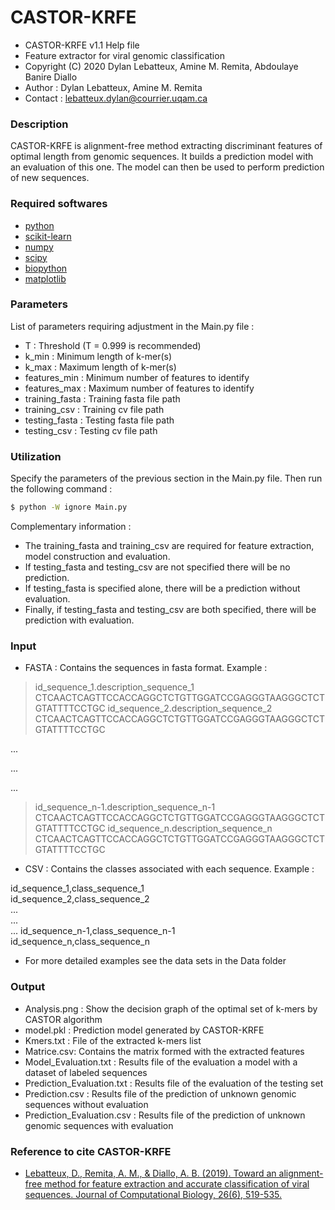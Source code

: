 # CASTOR-KRFE
* CASTOR-KRFE v1.1 Help file																		  
* Feature extractor for viral genomic classification                               
* Copyright (C) 2020  Dylan Lebatteux, Amine M. Remita, Abdoulaye Banire Diallo    
* Author : Dylan Lebatteux, Amine M. Remita													  
* Contact : lebatteux.dylan@courrier.uqam.ca

### Description
 CASTOR-KRFE is alignment-free method extracting discriminant features of optimal length from genomic sequences. It builds a prediction model with an evaluation of this one. The model can then be used to perform prediction of new sequences.

### Required softwares
* [python](https://www.python.org/downloads/) 
* [scikit-learn](https://scikit-learn.org/stable/install.html) 
* [numpy](https://numpy.org/install/)
* [scipy](https://www.scipy.org/install.html)                        
* [biopython](https://biopython.org/wiki/Download)    
* [matplotlib](https://matplotlib.org/users/installing.html) 

### Parameters
List of parameters requiring adjustment in the Main.py file :
* T : Threshold (T = 0.999 is recommended)
* k_min : Minimum length of k-mer(s)
* k_max : Maximum length of k-mer(s)
* features_min : Minimum number of features to identify
* features_max : Maximum number of features to identify
* training_fasta : Training fasta file path
* training_csv : Training cv file path
* testing_fasta : Testing fasta file path
* testing_csv : Testing cv file path

### Utilization
Specify the parameters of the previous section in the Main.py file.
Then run the following command :
```sh
$ python -W ignore Main.py 
```
Complementary information : 
- The training_fasta and training_csv are required for feature extraction, model construction and evaluation. 
- If testing_fasta and testing_csv are not specified there will be no prediction.
- If testing_fasta is specified alone, there will be a prediction without evaluation.
- Finally, if testing_fasta and testing_csv are both specified, there will be prediction with evaluation.

### Input
* FASTA : Contains the sequences in fasta format. Example : 

>id_sequence_1.description_sequence_1														 
CTCAACTCAGTTCCACCAGGCTCTGTTGGATCCGAGGGTAAGGGCTCTGTATTTTCCTGC 
>id_sequence_2.description_sequence_2															 
CTCAACTCAGTTCCACCAGGCTCTGTTGGATCCGAGGGTAAGGGCTCTGTATTTTCCTGC

...

...

...

>id_sequence_n-1.description_sequence_n-1														 
CTCAACTCAGTTCCACCAGGCTCTGTTGGATCCGAGGGTAAGGGCTCTGTATTTTCCTGC 
>id_sequence_n.description_sequence_n															 
CTCAACTCAGTTCCACCAGGCTCTGTTGGATCCGAGGGTAAGGGCTCTGTATTTTCCTGC 

* CSV :  Contains the classes associated with each sequence. Example :

id_sequence_1,class_sequence_1																 
id_sequence_2,class_sequence_2																		 
...																		 
...																			 
...	
id_sequence_n-1,class_sequence_n-1																 
id_sequence_n,class_sequence_n	

* For more detailed examples see the data sets in the Data folder   

### Output
* Analysis.png : Show the decision graph of the optimal set of k-mers by CASTOR algorithm     
* model.pkl : Prediction model generated by CASTOR-KRFE                                        
* Kmers.txt : File of the extracted k-mers list   
* Matrice.csv: Contains the matrix formed with the extracted features
* Model_Evaluation.txt : Results file of the evaluation a model with a dataset of labeled sequences 
* Prediction_Evaluation.txt : Results file of the evaluation of the testing set 
* Prediction.csv : Results file of the prediction of unknown genomic sequences without evaluation        
* Prediction_Evaluation.csv : Results file of the prediction of unknown genomic sequences with evaluation 

### Reference to cite CASTOR-KRFE
* [Lebatteux, D., Remita, A. M., & Diallo, A. B. (2019). Toward an alignment-free method for feature extraction and accurate classification of viral sequences. Journal of Computational Biology, 26(6), 519-535.](https://www.liebertpub.com/doi/pdfplus/10.1089/cmb.2018.0239)
                                                                                   
